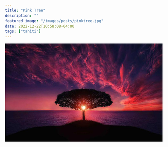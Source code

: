 ```yaml
---
title: "Pink Tree"
description: ""
featured_image: "/images/posts/pinktree.jpg"
date: 2022-12-22T10:58:08-04:00
tags: ["tahiti"]
---
```


![pink](content/images/posts/pinktree.jpg)
